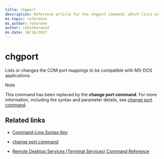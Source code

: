 ```yaml
---
title: chgport
description: Reference article for the chgport command, which lists or changes the COM port mappings to be compatible with MS-DOS applications.
ms.topic: reference
ms.author: roharwoo
author: robinharwood
ms.date: 10/16/2017
---
```

# chgport



Lists or changes the COM port mappings to be compatible with MS-DOS applications.

> [!NOTE]
> This command has been replaced by the **change port command**. For more information, including the syntax and parameter details, see [change port command](change-port.md).

## Related links

- [Command-Line Syntax Key](command-line-syntax-key.md)

- [change port command](change-port.md)

- [Remote Desktop Services (Terminal Services) Command Reference](remote-desktop-services-terminal-services-command-reference.md)
